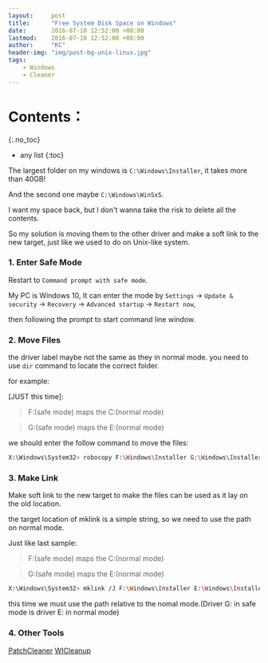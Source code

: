 ```yaml
---
layout:     post
title:      "Free System Disk Space on Windows"
date:       2016-07-10 12:52:00 +08:00
lastmod: 	2016-07-10 12:52:00 +08:00
author:     "KC"
header-img: "img/post-bg-unix-linux.jpg"
tags:
    - Windows
    - Cleaner
---
```


# Contents：
{:.no_toc}
* any list
{:toc}

The largest folder on my windows is `C:\Windows\Installer`, it takes more than 40GB!

And the second one maybe `C:\Windows\WinSxS`.

I want my space back, but I don't wanna take the risk to delete all the contents.

So my solution is moving them to the other driver and make a soft link to the new target, just like we used to do on Unix-like system.

### 1. Enter Safe Mode

Restart to `Command prompt with safe mode`.

My PC is Windows 10, It can enter the mode by `Settings` -> `Update & security` -> `Recovery` -> `Advanced startup` -> `Restart now`, 

then following the prompt to start command line window.

### 2. Move Files

the driver label maybe not the same as they in normal mode. you need to use `dir` command to locate the correct folder.

for example: 

[JUST this time]:

> F:(safe mode) maps the C:(normal mode)

> G:(safe mode) maps the E:(normal mode)

we should enter the follow command to move the files:

```bash
X:\Windows\System32> robocopy F:\Windows\Installer G:\Windows\Installer /MOVE /e
```

### 3. Make Link

Make soft link to the new target to make the files can be used as it lay on the old location.

the target location of mklink is a simple string, so we need to use the path on normal mode.

Just like last sample:

> F:(safe mode) maps the C:(normal mode)

> G:(safe mode) maps the E:(normal mode)

```bash
X:\Windows\System32> mklink /J F:\Windows\Installer E:\Windows\Installer
```

this time we must use the path relative to the nomal mode.(Driver G: in safe mode is driver E: in normal mode)


### 4. Other Tools

[PatchCleaner](http://www.homedev.com.au/free/patchcleaner)
[WICleanup](http://www.kztechs.com/wicleanup/)
